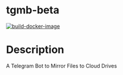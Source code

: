 # tgmb-beta

[![build-docker-image](https://github.com/ksssomesh12/tgmb-beta/actions/workflows/build-docker-image.yml/badge.svg)](https://github.com/ksssomesh12/tgmb-beta/actions/workflows/build-docker-image.yml)

# Description

A Telegram Bot to Mirror Files to Cloud Drives

